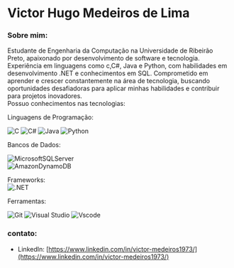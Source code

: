 # Victor Hugo Medeiros de Lima

### Sobre mim:  

Estudante de Engenharia da Computação na Universidade de Ribeirão Preto, apaixonado por desenvolvimento de software e tecnologia. Experiência em linguagens como c,C#, Java e Python, com habilidades em desenvolvimento .NET e conhecimentos em SQL. Comprometido em aprender e crescer constantemente na área de tecnologia, buscando oportunidades desafiadoras para aplicar minhas habilidades e contribuir para projetos inovadores.  
Possuo conhecimentos nas tecnologias:  

 Linguagens de Programação: <br>

 ![C](https://img.shields.io/badge/C-00599C?style=for-the-badge&logo=c&logoColor=white)
 ![C#](https://img.shields.io/badge/C%23-239120?style=for-the-badge&logo=c-sharp&logoColor=white)
 ![Java](https://img.shields.io/badge/java-%23ED8B00.svg?style=for-the-badge&logo=openjdk&logoColor=white)
 ![Python](https://img.shields.io/badge/python-3670A0?style=for-the-badge&logo=python&logoColor=ffdd54)  


 Bancos de Dados:  

 ![MicrosoftSQLServer](https://img.shields.io/badge/Microsoft%20SQL%20Server-CC2927?style=for-the-badge&logo=microsoft%20sql%20server&logoColor=white)  
 ![AmazonDynamoDB](https://img.shields.io/badge/Amazon%20DynamoDB-4053D6?style=for-the-badge&logo=Amazon%20DynamoDB&logoColor=white)

 Frameworks:  
 ![.NET](https://img.shields.io/badge/.NET-5C2D91?style=for-the-badge&logo=.net&logoColor=white)
  

 Ferramentas:  

 ![Git](https://img.shields.io/badge/GIT-E44C30?style=for-the-badge&logo=git&logoColor=white)
 ![Visual Studio](https://img.shields.io/badge/Visual%20Studio-5C2D91.svg?style=for-the-badge&logo=visual-studio&logoColor=white)
 ![Vscode](https://img.shields.io/badge/Vscode-007ACC?style=for-the-badge&logo=visual-studio-code&logoColor=white)

### contato:

- LinkedIn: [https://www.linkedin.com/in/victor-medeiros1973/](https://www.linkedin.com/in/victor-medeiros1973/)
